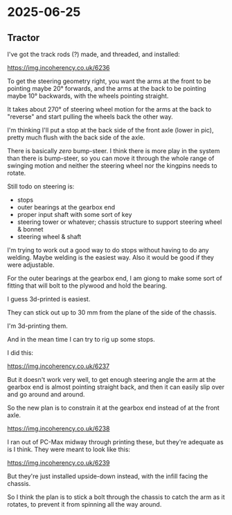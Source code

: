 # 2025-06-25

## Tractor

I've got the track rods (?) made, and threaded, and installed:

https://img.incoherency.co.uk/6236

To get the steering geometry right, you want the arms at the front to be
pointing maybe 20&deg; forwards, and the arms at the back to be pointing maybe
10&deg; backwards, with the wheels pointing straight.

It takes about 270&deg; of steering wheel motion for the arms at the
back to "reverse" and start pulling the wheels back the other way.

I'm thinking I'll put a stop at the back side of the front axle (lower in pic),
pretty much flush with the back side of the axle.

There is basically *zero* bump-steer. I think there is more play in the system
than there is bump-steer, so you can move it through the whole range of
swinging motion and neither the steering wheel nor the kingpins needs to
rotate.

Still todo on steering is:

 * stops
 * outer bearings at the gearbox end
 * proper input shaft with some sort of key
 * steering tower or whatever; chassis structure to support steering wheel & bonnet
 * steering wheel & shaft

I'm trying to work out a good way to do stops without having to do any welding.
Maybe welding is the easiest way. Also it would be good if they were
adjustable.

For the outer bearings at the gearbox end, I am giong to make some sort
of fitting that will bolt to the plywood and hold the bearing.

I guess 3d-printed is easiest.

They can stick out up to 30 mm from the plane of the side of the chassis.

I'm 3d-printing them.

And in the mean time I can try to rig up some stops.

I did this:

https://img.incoherency.co.uk/6237

But it doesn't work very well, to get enough steering angle the arm
at the gearbox end is almost pointing straight back, and then it can easily
slip over and go around and around.

So the new plan is to constrain it at the gearbox end instead of at the
front axle.

https://img.incoherency.co.uk/6238

I ran out of PC-Max midway through printing these, but they're adequate
as is I think. They were meant to look like this:

https://img.incoherency.co.uk/6239

But they're just installed upside-down instead, with the infill facing the
chassis.

So I think the plan is to stick a bolt through the chassis to catch the arm as
it rotates, to prevent it from spinning all the way around.
